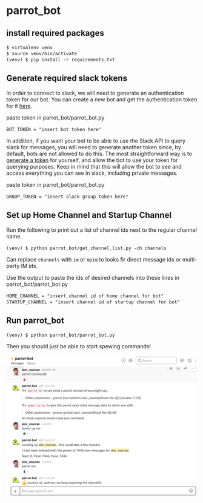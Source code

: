 # parrot_bot

## install required packages
```
$ virtualenv venv
$ source venv/bin/activate
(venv) $ pip install -r requirements.txt
```

## Generate required slack tokens

In order to connect to slack, we will need to generate an authentication token for our bot. You can create a new bot and get the authentication token for it [here](http://my.slack.com/services/new/bot).

paste token in parrot_bot/parrot_bot.py
```
BOT_TOKEN = "insert bot token here"
```

In addition, if you want your bot to be able to use the Slack API to query slack for messages, you will need to generate another token since, by default, bots are not allowed to do this. The most straightforward way is to [generate a token](https://api.slack.com/docs/oauth-test-tokens) for yourself, and allow the bot to use your token for querying purposes. Keep in mind that this will allow the bot to see and access everything you can see in slack, including private messages.

paste token in parrot_bot/parrot_bot.py
```
GROUP_TOKEN = "insert slack group token here"
```

## Set up Home Channel and Startup Channel

Run the following to print out a list of channel ids next to the regular channel name.

```
(venv) $ python parrot_bot/get_channel_list.py -ch channels
```

Can replace `channels` with `im` or `mpim` to looks fir direct message ids or multi-party IM ids.

Use the output to paste the ids of desired channels into these lines in parrot_bot/parrot_bot.py

```
HOME_CHANNEL = "insert channel id of home channel for bot"
STARTUP_CHANNEL = "insert channel id of startup channel for bot"
```

## Run parrot_bot

```
(venv) $ python parrot_bot/parrot_bot.py
```

Then you should just be able to start spewing commands!

![slack_example_image](media/parrot_bot_example.png)
